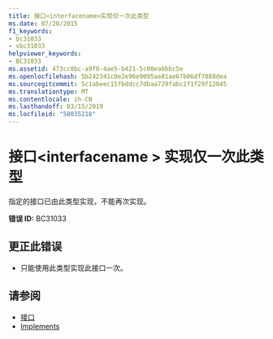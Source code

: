 ```yaml
---
title: 接口<interfacename>实现仅一次此类型
ms.date: 07/20/2015
f1_keywords:
- bc31033
- vbc31033
helpviewer_keywords:
- BC31033
ms.assetid: 473cc0bc-a9f0-4ae5-b421-5c08ea6bbc5e
ms.openlocfilehash: 5b242341c0e2e96e9095ae81ae67b06df7888dea
ms.sourcegitcommit: 5c1abeec15fbddcc7dbaa729fabc1f1f29f12045
ms.translationtype: MT
ms.contentlocale: zh-CN
ms.lasthandoff: 03/15/2019
ms.locfileid: "58035218"
---
```

# <a name="interface-interfacename-can-be-implemented-only-once-by-this-type"></a>接口\<interfacename > 实现仅一次此类型
指定的接口已由此类型实现，不能再次实现。  
  
 **错误 ID:** BC31033  
  
## <a name="to-correct-this-error"></a>更正此错误  
  
-   只能使用此类型实现此接口一次。  
  
## <a name="see-also"></a>请参阅

- [接口](../../visual-basic/programming-guide/language-features/interfaces/index.md)
- [Implements](../../visual-basic/language-reference/statements/implements-clause.md)
